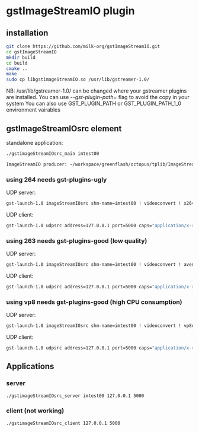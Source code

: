 # gstImageStreamIO plugin

## installation

```bash
git clone https://github.com/milk-org/gstImageStreamIO.git
cd gstImageStreamIO
mkdir build
cd build
cmake ..
make
sudo cp libgstimageStreamIO.so /usr/lib/gstreamer-1.0/
```

NB: /usr/lib/gstreamer-1.0/ can be changed where your gstreamer plugins are installed.
You can use *--gst-plugin-path=* flag to avoid the copy in your system
You can also use GST_PLUGIN_PATH or GST_PLUGIN_PATH_1_0 environment vairables

## gstImageStreamIOsrc element

standalone application: 

```bash
./gstimageStreamIOsrc_main imtest00
```

```bash
ImageStreamIO producer: ~/workspace/greenflash/octopus/tplib/ImageStreamIO/a.out
```

### using 264 needs gst-plugins-ugly

UDP server:  

```bash
gst-launch-1.0 imageStreamIOsrc shm-name=imtest00 ! videoconvert ! x264enc tune=zerolatency bitrate=500 speed-preset=superfast ! rtph264pay ! udpsink host=127.0.0.1 port=5000  sync=false 
```

UDP client:

```bash
gst-launch-1.0 udpsrc address=127.0.0.1 port=5000 caps="application/x-rtp" ! rtph264depay ! decodebin ! videoconvert ! autovideosink 
```

### using 263 needs gst-plugins-good (low quality)

UDP server: 

```bash
gst-launch-1.0 imageStreamIOsrc shm-name=imtest00 ! videoconvert ! avenc_h263p ! rtph263ppay ! udpsink host=127.0.0.1 port=5000 
```

UDP client: 

```bash
gst-launch-1.0 udpsrc address=127.0.0.1 port=5000 caps="application/x-rtp" ! rtph264depay ! decodebin ! videoconvert ! autovideosink 
```

### using vp8 needs gst-plugins-good (high CPU consumption)

UDP server: 

```bash
gst-launch-1.0 imageStreamIOsrc shm-name=imtest00 ! videoconvert ! vp8enc ! rtpvp8pay ! udpsink host=127.0.0.1 port=5000
```

UDP client: 

```bash
gst-launch-1.0 udpsrc address=127.0.0.1 port=5000 caps="application/x-rtp" ! rtpvp8depay ! decodebin ! videoconvert ! autovideosink
```

## Applications

### server

```bash
./gstimageStreamIOsrc_server imtest00 127.0.0.1 5000
```

### client (not working)

```bash
./gstimageStreamIOsrc_client 127.0.0.1 5000
```
